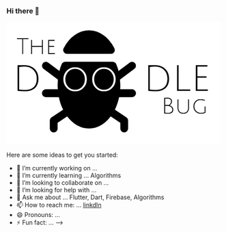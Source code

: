 ### Hi there 👋
![](https://github.com/ajith-m-doodlebug/breaking_technology/blob/master/images/doodlebug.png)

Here are some ideas to get you started:

- 🔭 I’m currently working on ... 
- 🌱 I’m currently learning ... Algorithms 
- 👯 I’m looking to collaborate on ... 
- 🤔 I’m looking for help with ...
- 💬 Ask me about ... Flutter, Dart, Firebase, Algorithms  
- 📫 How to reach me: ... [linkdIn](www.linkedin.com/in/ajith-m-doodlebug)
- 😄 Pronouns: ...
- ⚡ Fun fact: ... 
-->

